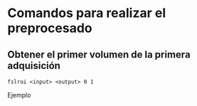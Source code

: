 # Comandos para realizar el preprocesado

## Obtener el primer volumen de la primera adquisición

`fslroi <input> <output> 0 1`

Ejemplo
